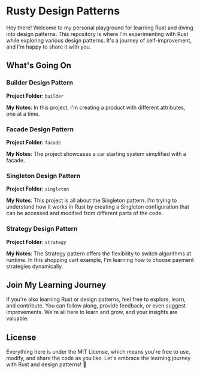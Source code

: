 # Rusty Design Patterns

Hey there! Welcome to my personal playground for learning Rust and diving into design patterns. This repository is where I'm experimenting with Rust while exploring various design patterns. It's a journey of self-improvement, and I'm happy to share it with you.

## What's Going On

### Builder Design Pattern

**Project Folder**: `builder`

**My Notes**: In this project, I'm creating a product with different attributes, one at a time.

### Facade Design Pattern

**Project Folder**: `facade`

**My Notes**: The project showcases a car starting system simplified with a facade.

### Singleton Design Pattern

**Project Folder**: `singleton`

**My Notes**: This project is all about the Singleton pattern. I'm trying to understand how it works in Rust by creating a Singleton configuration that can be accessed and modified from different parts of the code.

### Strategy Design Pattern

**Project Folder**: `strategy`

**My Notes**: The Strategy pattern offers the flexibility to switch algorithms at runtime. In this shopping cart example, I'm learning how to choose payment strategies dynamically.

## Join My Learning Journey

If you're also learning Rust or design patterns, feel free to explore, learn, and contribute. You can follow along, provide feedback, or even suggest improvements. We're all here to learn and grow, and your insights are valuable.

## License

Everything here is under the MIT License, which means you're free to use, modify, and share the code as you like. Let's embrace the learning journey with Rust and design patterns! 🚀